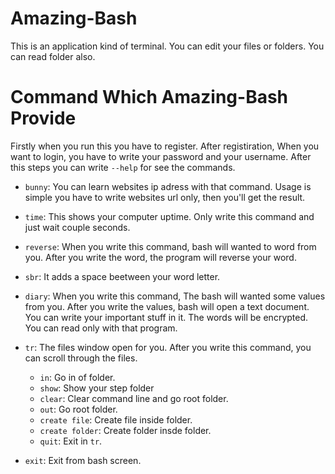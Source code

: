 # Amazing-Bash

This is an application kind of terminal. You can edit your files or folders. You can read folder also.

# Command Which Amazing-Bash Provide

Firstly when you run this you have to register. After registiration, When you want to login, you have to write your password and your username.
After this steps you can write `--help` for see the commands.

- `bunny`: You can learn websites ip adress with that command. Usage is simple you have to write websites url only, then you'll get the result.
- `time`: This shows your computer uptime. Only write this command and just wait couple seconds.
- `reverse`: When you write this command, bash will wanted to word from you. After you write the word, the program will reverse your word.
- `sbr`: It adds a space beetween your word letter.
- `diary`: When you write this command, The bash will wanted some values from you. After you write the values, bash will open a text document.
You can write your important stuff in it. The words will be encrypted. You can read only with that program.

- `tr`: The files window open for you. After you write this command, you can scroll through the files.
  - `in`: Go in of folder.
  - `show`: Show your step folder
  - `clear`: Clear command line and go root folder.
  - `out`: Go root folder.
  - `create file`: Create file inside folder.
  - `create folder`: Create folder insde folder.
  - `quit`: Exit in `tr`.
- `exit`: Exit from bash screen.